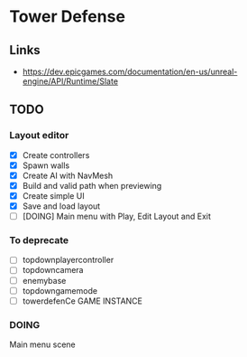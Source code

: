 # Tower Defense

## Links

- https://dev.epicgames.com/documentation/en-us/unreal-engine/API/Runtime/Slate

## TODO

### Layout editor

- [x] Create controllers
- [x] Spawn walls
- [x] Create AI with NavMesh
- [x] Build and valid path when previewing
- [x] Create simple UI
- [x] Save and load layout
- [ ] [DOING] Main menu with Play, Edit Layout and Exit

### To deprecate

- [ ] topdownplayercontroller
- [ ] topdowncamera
- [ ] enemybase
- [ ] topdowngamemode
- [ ] towerdefenCe GAME INSTANCE

### DOING

Main menu scene